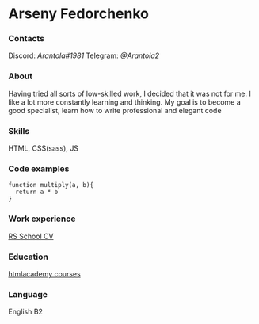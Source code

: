 # Arseny Fedorchenko
### Contacts
Discord: *Arantola#1981*
Telegram: *@Arantola2*
### About
Having tried all sorts of low-skilled work, I decided that it was not for me. 
I like a lot more constantly learning and thinking. 
My goal is to become a good specialist, learn how to write professional and elegant code
### Skills
HTML, CSS(sass), JS
### Code examples
```
function multiply(a, b){
  return a * b
}
```
### Work experience
[RS School CV](https://github.com/Arantola/rsschool-cv/blob/gh-pages/cv.md)
### Education
[htmlacademy courses](https://htmlacademy.ru/courses)
### Language
English B2
